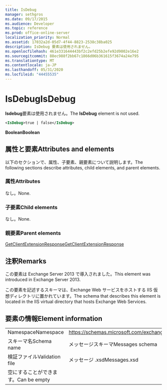 ```yaml
---
title: IsDebug
manager: sethgros
ms.date: 09/17/2015
ms.audience: Developer
ms.topic: reference
ms.prod: office-online-server
localization_priority: Normal
ms.assetid: 17032a2d-05d7-4f44-8823-2538c38ba025
description: IsDebug 要素は使用されません。
ms.openlocfilehash: 461e331644443bf2c2efd25b2efe92d9002e16e2
ms.sourcegitcommit: 88ec988f2bb67c1866d06b361615f3674a24e795
ms.translationtype: MT
ms.contentlocale: ja-JP
ms.lasthandoff: 05/31/2020
ms.locfileid: "44455535"
---
```

# <a name="isdebug"></a><span data-ttu-id="527f3-103">IsDebug</span><span class="sxs-lookup"><span data-stu-id="527f3-103">IsDebug</span></span>

<span data-ttu-id="527f3-104">**Isdebug**要素は使用されません。</span><span class="sxs-lookup"><span data-stu-id="527f3-104">The **IsDebug** element is not used.</span></span> 
  
```XML
<IsDebug>true | false</IsDebug>
```

 <span data-ttu-id="527f3-105">**Boolean**</span><span class="sxs-lookup"><span data-stu-id="527f3-105">**Boolean**</span></span>
## <a name="attributes-and-elements"></a><span data-ttu-id="527f3-106">属性と要素</span><span class="sxs-lookup"><span data-stu-id="527f3-106">Attributes and elements</span></span>

<span data-ttu-id="527f3-107">以下のセクションで、属性、子要素、親要素について説明します。</span><span class="sxs-lookup"><span data-stu-id="527f3-107">The following sections describe attributes, child elements, and parent elements.</span></span>
  
### <a name="attributes"></a><span data-ttu-id="527f3-108">属性</span><span class="sxs-lookup"><span data-stu-id="527f3-108">Attributes</span></span>

<span data-ttu-id="527f3-109">なし。</span><span class="sxs-lookup"><span data-stu-id="527f3-109">None.</span></span>
  
### <a name="child-elements"></a><span data-ttu-id="527f3-110">子要素</span><span class="sxs-lookup"><span data-stu-id="527f3-110">Child elements</span></span>

<span data-ttu-id="527f3-111">なし。</span><span class="sxs-lookup"><span data-stu-id="527f3-111">None.</span></span>
  
### <a name="parent-elements"></a><span data-ttu-id="527f3-112">親要素</span><span class="sxs-lookup"><span data-stu-id="527f3-112">Parent elements</span></span>

[<span data-ttu-id="527f3-113">GetClientExtensionResponse</span><span class="sxs-lookup"><span data-stu-id="527f3-113">GetClientExtensionResponse</span></span>](getclientextensionresponse.md)
  
## <a name="remarks"></a><span data-ttu-id="527f3-114">注釈</span><span class="sxs-lookup"><span data-stu-id="527f3-114">Remarks</span></span>

<span data-ttu-id="527f3-115">この要素は Exchange Server 2013 で導入されました。</span><span class="sxs-lookup"><span data-stu-id="527f3-115">This element was introduced in Exchange Server 2013.</span></span>
  
<span data-ttu-id="527f3-116">この要素を記述するスキーマは、Exchange Web サービスをホストする IIS 仮想ディレクトリに置かれています。</span><span class="sxs-lookup"><span data-stu-id="527f3-116">The schema that describes this element is located in the IIS virtual directory that hosts Exchange Web Services.</span></span>
  
## <a name="element-information"></a><span data-ttu-id="527f3-117">要素の情報</span><span class="sxs-lookup"><span data-stu-id="527f3-117">Element information</span></span>

|||
|:-----|:-----|
|<span data-ttu-id="527f3-118">Namespace</span><span class="sxs-lookup"><span data-stu-id="527f3-118">Namespace</span></span>  <br/> |https://schemas.microsoft.com/exchange/services/2006/messages  <br/> |
|<span data-ttu-id="527f3-119">スキーマ名</span><span class="sxs-lookup"><span data-stu-id="527f3-119">Schema name</span></span>  <br/> |<span data-ttu-id="527f3-120">メッセージスキーマ</span><span class="sxs-lookup"><span data-stu-id="527f3-120">Messages schema</span></span>  <br/> |
|<span data-ttu-id="527f3-121">検証ファイル</span><span class="sxs-lookup"><span data-stu-id="527f3-121">Validation file</span></span>  <br/> |<span data-ttu-id="527f3-122">メッセージ .xsd</span><span class="sxs-lookup"><span data-stu-id="527f3-122">Messages.xsd</span></span>  <br/> |
|<span data-ttu-id="527f3-123">空にすることができます。</span><span class="sxs-lookup"><span data-stu-id="527f3-123">Can be empty</span></span>  <br/> ||
   

